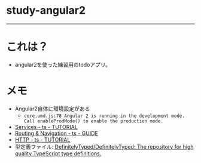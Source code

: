 # study-angular2
----

# これは？

- angular2を使った練習用のtodoアプリ。

# メモ

- Angular2自体に環境設定がある
  - `core.umd.js:78 Angular 2 is running in the development mode. Call enableProdMode() to enable the production mode.`
- [Services - ts - TUTORIAL](https://angular.io/docs/ts/latest/tutorial/toh-pt4.html)
- [Routing & Navigation - ts - GUIDE](https://angular.io/docs/ts/latest/guide/router.html)
- [HTTP - ts - TUTORIAL](https://angular.io/docs/ts/latest/tutorial/toh-pt6.html) 
- 型定義ファイル: [DefinitelyTyped/DefinitelyTyped: The repository for high quality TypeScript type definitions.](https://github.com/DefinitelyTyped/DefinitelyTyped)

